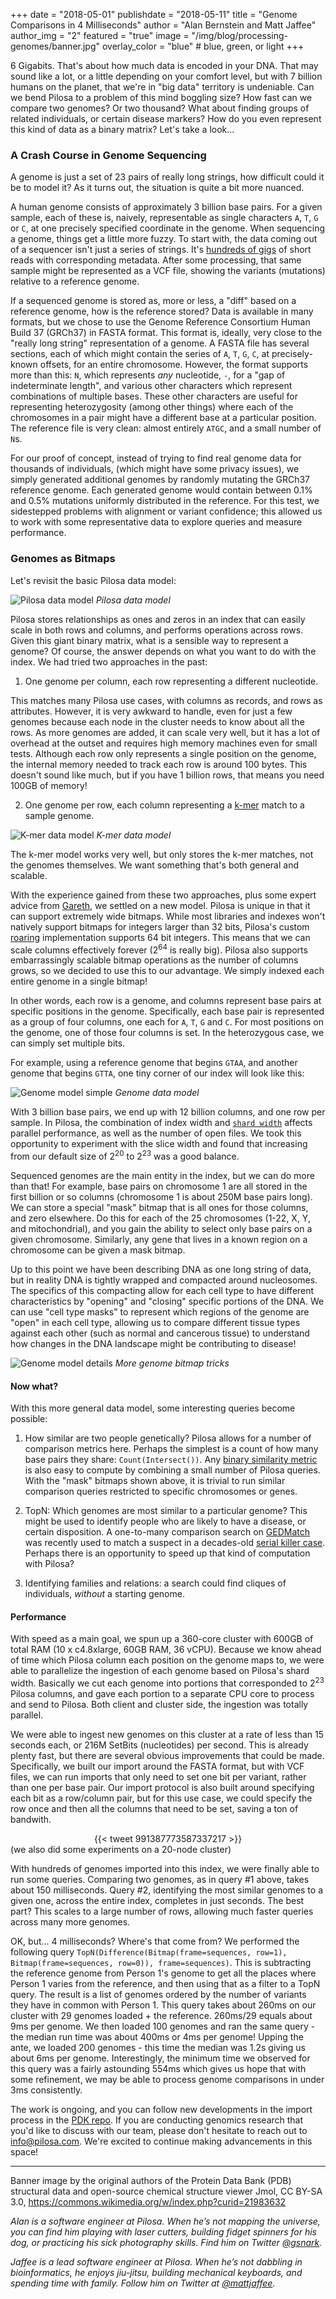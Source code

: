 +++
date = "2018-05-01"
publishdate = "2018-05-11"
title = "Genome Comparisons in 4 Milliseconds"
author = "Alan Bernstein and Matt Jaffee"
author_img = "2"
featured = "true"
image = "/img/blog/processing-genomes/banner.jpg"
overlay_color = "blue" # blue, green, or light
+++


6 Gigabits. That's about how much data is encoded in your DNA. That may sound like a lot, or a little depending on your comfort level, but with 7 billion humans on the planet, that we're in "big data" territory is undeniable. Can we bend Pilosa to a problem of this mind boggling size? How fast can we compare two genomes? Or two thousand? What about finding groups of related individuals, or certain disease markers? How do you even represent this kind of data as a binary matrix? Let's take a look...


<!--more-->

### A Crash Course in Genome Sequencing

A genome is just a set of 23 pairs of really long strings, how difficult could it be to model it? As it turns out, the situation is quite a bit more nuanced. 

A human genome consists of approximately 3 billion base pairs. For a given sample, each of these is, naively, representable as single characters `A`, `T`, `G` or `C`, at one precisely specified coordinate in the genome. When sequencing a genome, things get a little more fuzzy. To start with, the data coming out of a sequencer isn't just a series of strings. It's [hundreds of gigs](https://medium.com/precision-medicine/how-big-is-the-human-genome-e90caa3409b0) of short reads with corresponding metadata. After some processing, that same sample might be represented as a VCF file, showing the variants (mutations) relative to a reference genome.

If a sequenced genome is stored as, more or less, a "diff" based on a reference genome, how is the reference stored? Data is available in many formats, but we chose to use the Genome Reference Consortium Human Build 37 (GRCh37) in FASTA format. This format is, ideally, very close to the "really long string" representation of a genome. A FASTA file has several sections, each of which might contain the series of `A`, `T`, `G`, `C`, at precisely-known offsets, for an entire chromosome. However, the format supports more than this: `N`, which represents *any* nucleotide, `-`, for a "gap of indeterminate length", and various other characters which represent combinations of multiple bases. These other characters are useful for representing heterozygosity (among other things) where each of the chromosomes in a pair might have a different base at a particular position.  The reference file is very clean: almost entirely `ATGC`, and a small number of `N`s.

For our proof of concept, instead of trying to find real genome data for thousands of individuals, (which might have some privacy issues), we simply generated additional genomes by randomly mutating the GRCh37 reference genome. Each generated genome would contain between 0.1% and 0.5% mutations uniformly distributed in the reference. For this test, we sidestepped problems with alignment or variant confidence; this allowed us to work with some representative data to explore queries and measure performance.

### Genomes as Bitmaps

Let's revisit the basic Pilosa data model:

![Pilosa data model](/img/docs/data-model.svg)
*Pilosa data model*

Pilosa stores relationships as ones and zeros in an index that can easily scale in both rows and columns, and performs operations across rows. Given this giant binary matrix, what is a sensible way to represent a genome? Of course, the answer depends on what you want to do with the index. We had tried two approaches in the past:

1) One genome per column, each row representing a different nucleotide.

 This matches many Pilosa use cases, with columns as records, and rows as attributes. However, it is very awkward to handle, even for just a few genomes because each node in the cluster needs to know about all the rows. As more genomes are added, it can scale very well, but it has a lot of overhead at the outset and requires high memory machines even for small tests. Although each row only represents a single position on the genome, the internal memory needed to track each row is around 100 bytes. This doesn't sound like much, but if you have 1 billion rows, that means you need 100GB of memory!

2) One genome per row, each column representing a [k-mer](https://en.wikipedia.org/wiki/K-mer) match to a sample genome.

![K-mer data model](/img/blog/processing-genomes/kmer-model.png)
*K-mer data model*

The k-mer model works very well, but only stores the k-mer matches, not the genomes themselves. We want something that's both general and scalable.

With the experience gained from these two approaches, plus some expert advice from [Gareth](https://twitter.com/gareth862), we settled on a new model. Pilosa is unique in that it can support extremely wide bitmaps. While most libraries and indexes won't natively support bitmaps for integers larger than 32 bits, Pilosa's custom [roaring](https://roaringbitmap.org/) implementation supports 64 bit integers. This means that we can scale columns effectively forever (2<sup>64</sup> is really big). Pilosa also supports embarrassingly scalable bitmap operations as the number of columns grows, so we decided to use this to our advantage. We simply indexed each entire genome in a single bitmap!

In other words, each row is a genome, and columns represent base pairs at specific positions in the genome. Specifically, each base pair is represented as a group of four columns, one each for `A`, `T`, `G` and `C`. For most positions on the genome, one of those four columns is set. In the heterozygous case, we can simply set multiple bits.

For example, using a reference genome that begins `GTAA`, and another genome that begins `GTTA`, one tiny corner of our index will look like this:

![Genome model simple](/img/blog/processing-genomes/genome-model-simple.png)
*Genome data model*

With 3 billion base pairs, we end up with 12 billion columns, and one row per sample. In Pilosa, the combination of index width and [`shard width`](/docs/glossary/#shardwidth) affects parallel performance, as well as the number of open files. We took this opportunity to experiment with the slice width and found that increasing from our default size of 2<sup>20</sup> to 2<sup>23</sup> was a good balance.

Sequenced genomes are the main entity in the index, but we can do more than that! For example, base pairs on chromosome 1 are all stored in the first billion or so columns (chromosome 1 is about 250M base pairs long). We can store a special "mask" bitmap that is all ones for those columns, and zero elsewhere. Do this for each of the 25 chromosomes (1-22, X, Y, and mitochondrial), and you gain the ability to select only base pairs on a given chromosome. Similarly, any gene that lives in a known region on a chromosome can be given a mask bitmap.

Up to this point we have been describing DNA as one long string of data, but in reality DNA is tightly wrapped and compacted around nucleosomes. The specifics of this compacting allow for each cell type to have different characteristics by "opening" and "closing" specific portions of the DNA. We can use "cell type masks" to represent which regions of the genome are "open" in each cell type, allowing us to compare different tissue types against each other (such as normal and cancerous tissue) to understand how changes in the DNA landscape might be contributing to disease!

![Genome model details](/img/blog/processing-genomes/genome-model-details.png)
*More genome bitmap tricks*

#### Now what?

With this more general data model, some interesting queries become possible:

1. How similar are two people genetically? Pilosa allows for a number of comparison metrics here. Perhaps the simplest is a count of how many base pairs they share: `Count(Intersect())`. Any [binary similarity metric](http://www.iiisci.org/journal/CV$/sci/pdfs/GS315JG.pdf) is also easy to compute by combining a small number of Pilosa queries. With the "mask" bitmaps shown above, it is trivial to run similar comparison queries restricted to specific chromosomes or genes.

2. TopN: Which genomes are most similar to a particular genome? This might be used to identify people who are likely to have a disease, or certain disposition. A one-to-many comparison search on [GEDMatch](https://www.gedmatch.com) was recently used to match a suspect in a decades-old [serial killer case](https://www.washingtonpost.com/local/public-safety/to-find-alleged-golden-state-killer-investigators-first-found-his-great-great-great-grandparents/2018/04/30/3c865fe7-dfcc-4a0e-b6b2-0bec548d501f_story.html?utm_term=.87045d490fd3). Perhaps there is an opportunity to speed up that kind of computation with Pilosa?

3. Identifying families and relations: a search could find cliques of individuals, *without* a starting genome.

#### Performance

With speed as a main goal, we spun up a 360-core cluster with 600GB of total RAM (10 x c4.8xlarge, 60GB RAM, 36 vCPU). Because we know ahead of time which Pilosa column each position on the genome maps to, we were able to parallelize the ingestion of each genome based on Pilosa's shard width. Basically we cut each genome into portions that corresponded to 2<sup>23</sup> Pilosa columns, and gave each portion to a separate CPU core to process and send to Pilosa. Both client and cluster side, the ingestion was totally parallel.

We were able to ingest new genomes on this cluster at a rate of less than 15 seconds each, or 216M SetBits (nucleotides) per second. This is already plenty fast, but there are several obvious improvements that could be made. Specifically, we built our import around the FASTA format, but with VCF files, we can run imports that only need to set one bit per variant, rather than one per base pair. Our import protocol is also built around specifying each bit as a row/column pair, but for this use case, we could specify the row once and then all the columns that need to be set, saving a ton of bandwith.

<center>
{{< tweet 991387773587337217 >}}
</center>
(we also did some experiments on a 20-node cluster)


With hundreds of genomes imported into this index, we were finally able to run some queries. Comparing two genomes, as in query #1 above, takes about 150 milliseconds. Query #2, identifying the most similar genomes to a given one, across the entire index, completes in just seconds. The best part? This scales to a large number of rows, allowing much faster queries across many more genomes.

OK, but... 4 milliseconds? Where's that come from? We performed the following query `TopN(Difference(Bitmap(frame=sequences, row=1), Bitmap(frame=sequences, row=0)), frame=sequences)`. This is subtracting the reference genome from Person 1's genome to get all the places where Person 1 varies from the reference, and then using that as a filter to a TopN query. The result is a list of genomes ordered by the number of variants they have in common with Person 1. This query takes about 260ms on our cluster with 29 genomes loaded + the reference. 260ms/29 equals about 9ms per genome. We then loaded 100 genomes and ran the same query - the median run time was about 400ms or 4ms per genome! Upping the ante, we loaded 200 genomes - this time the median was 1.2s giving us about 6ms per genome. Interestingly, the minimum time we observed for this query was a fairly astounding 554ms which gives us hope that with some refinement, we may be able to process genome comparisons in under 3ms consistently.

The work is ongoing, and you can follow new developments in the import process in the [PDK repo](https://github.com/pilosa/pdk/tree/genome/usecase/genome). If you are conducting genomics research that you'd like to discuss with our team, please don't hesitate to reach out to [info@pilosa.com](mailto:info@pilosa.com). We're excited to continue making advancements in this space!

----

Banner image by the original authors of the Protein Data Bank (PDB) structural data and open-source chemical structure viewer Jmol, CC BY-SA 3.0, https://commons.wikimedia.org/w/index.php?curid=21983632

_Alan is a software engineer at Pilosa. When he’s not mapping the universe, you can find him playing with laser cutters, building fidget spinners for his dog, or practicing his sick photography skills. Find him on Twitter [@gsnark](https://twitter.com/gsnark)._

_Jaffee is a lead software engineer at Pilosa. When he’s not dabbling in bioinformatics, he enjoys jiu-jitsu, building mechanical keyboards, and spending time with family. Follow him on Twitter at [@mattjaffee](https://twitter.com/mattjaffee?lang=en)._
